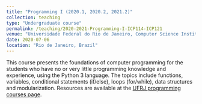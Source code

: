 ```yaml
---
title: "Programming I (2020.1, 2020.2, 2021.2)"
collection: teaching
type: "Undergraduate course"
permalink: /teaching/2020-2021-Programming-I-ICP114-ICP121
venue: "Universidade Federal do Rio de Janeiro, Computer Science Institute"
date: 2020-07-06
location: "Rio de Janeiro, Brazil"
---
```


This course presents the foundations of computer programming for the students who have no or very little programming knowledge and experience, using the Python 3 language. The topics include functions, variables, conditional statements (if/else), loops (for/while), data structures and modularization. Resources are available at the [UFRJ programming courses page](https://dcc.ufrj.br/~pythonufrj/python1_37.html).


